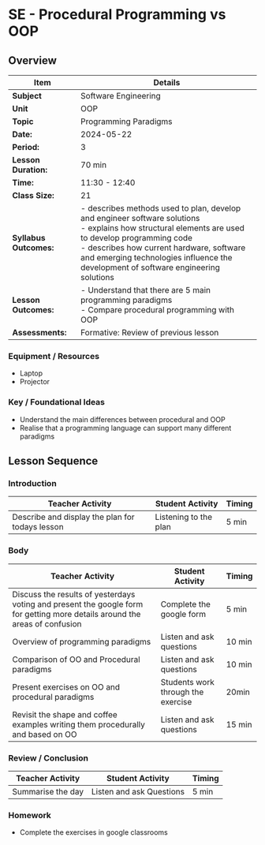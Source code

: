 # SE - Procedural Programming vs OOP

## Overview

| Item                       | Details                                                                                                                                                                                                                                                                                  |
| -------------------------- | ---------------------------------------------------------------------------------------------------------------------------------------------------------------------------------------------------------------------------------------------------------------------------------------- |
| **Subject**                | Software Engineering                                                                                                                                                                                                                                                                     |
| **Unit**                   | OOP                                                                                                                                                                                                                                                                                      |
| **Topic**                  | Programming Paradigms                                                                                                                                                                                                                                                                    |
| **Date:**                  | 2024-05-22                                                                                                                                                                                                                                                                               |
| **Period:**                | 3                                                                                                                                                                                                                                                                                        |
| **Lesson Duration:**<br>   | 70 min                                                                                                                                                                                                                                                                                   |
| **Time:**<br>              | 11:30 - 12:40                                                                                                                                                                                                                                                                            |
| **Class Size:**<br>        | 21                                                                                                                                                                                                                                                                                       |
| **Syllabus Outcomes:**<br> | - describes methods used to plan, develop and engineer software solutions<br>- explains how structural elements are used to develop programming code<br>- describes how current hardware, software and emerging technologies influence the development of software engineering solutions |
| **Lesson Outcomes:**       | - Understand that there are 5 main programming paradigms<br>- Compare procedural programming with OOP                                                                                                                                                                                    |
| **Assessments:**           | Formative: Review of previous lesson                                                                                                                                                                                                                                                     |

### Equipment / Resources
- Laptop
- Projector

### Key / Foundational Ideas
- Understand the main differences between procedural and OOP
- Realise that a programming language can support many different paradigms

## Lesson Sequence
### Introduction
| Teacher Activity                                                               | Student Activity      | Timing |
| ------------------------------------------------------------------------------ | --------------------- | ------ |
| Describe and display the plan for todays lesson | Listening to the plan | 5 min  |

### Body
| Teacher Activity                                                                                                            | Student Activity                   | Timing |
| --------------------------------------------------------------------------------------------------------------------------- | ---------------------------------- | ------ |
| Discuss the results of yesterdays voting and present the google form for getting more details around the areas of confusion | Complete the google form           | 5 min  |
| Overview of programming paradigms                                                                                           | Listen and ask questions           | 10 min |
| Comparison of OO and Procedural paradigms                                                                                   | Listen and ask questions           | 10 min |
| Present exercises on OO and procedural paradigms                                                                            | Students work through the exercise | 20min  |
| Revisit the shape and coffee examples writing them procedurally and based on OO                                             | Listen and ask questions           | 15 min |

### Review / Conclusion
| Teacher Activity  | Student Activity         | Timing |
| ----------------- | ------------------------ | ------ |
| Summarise the day | Listen and ask Questions | 5 min  |

### Homework
- Complete the exercises in google classrooms